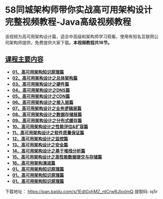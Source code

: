 # 58同城架构师带你实战高可用架构设计 完整视频教程-Java高级视频教程

该视频为高可用架构设计篇，适合中高级和架构师学习观看，使用有知名互联网公司架构师提供，免费提供大家下载。**本视频教程共16节。**

## [课程主要内容]()

- **[01、高可用架构知识原理篇](https://github.com/purocean/yn/releases)**
- **[02、高可用架构设计之总体架构篇](https://github.com/purocean/yn/releases)**
- **[03、高可用架构设计之硬件篇](https://github.com/purocean/yn/releases)**
- **[04、高可用架构设计之DNS篇](https://github.com/purocean/yn/releases)**
- **[05、高可用架构设计之CDN篇](https://github.com/purocean/yn/releases)**
- **[06、高可用架构设计之接入层篇](https://github.com/purocean/yn/releases)**
- **[07、高可用架构设计之业务逻辑层篇](https://github.com/purocean/yn/releases)**
- **[08、高可用架构设计之数据存储层篇](https://github.com/purocean/yn/releases)**
- **[09、高可用架构设计之分布式缓存篇](https://github.com/purocean/yn/releases)**
- **[10、高可用架构设计之性能评估&扩容篇](https://github.com/purocean/yn/releases)**
- **[11、高可用架构设计之软件质量保证篇](https://github.com/purocean/yn/releases)**
- **[12、高可用架构设计之监控篇](https://github.com/purocean/yn/releases)**
- **[13、高可用架构设计之安全篇](https://github.com/purocean/yn/releases)**
- **[14、高可用架构设计之基于堆栈分析篇](https://github.com/purocean/yn/releases)**
- **[15、高可用架构设计之高性能数据提交与存储篇](https://github.com/purocean/yn/releases)**
- **[16、高可用架构演进篇](https://github.com/purocean/yn/releases)**
- **[01、高可用架构知识原理篇](https://github.com/purocean/yn/releases)**
- **[01、高可用架构知识原理篇](https://github.com/purocean/yn/releases)**
- **[01、高可用架构知识原理篇](https://github.com/purocean/yn/releases)**

下载地址： https://pan.baidu.com/s/1EdtGxhMZ_ntCrwRJlxxImQ 提取码: iq5r


